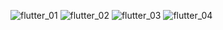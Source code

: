 ![flutter_01](https://github.com/sezginaliunal/WhatsApp-Ui---Flutter/assets/112806549/8360acad-0d91-4947-908f-dce417a68ac2)
![flutter_02](https://github.com/sezginaliunal/WhatsApp-Ui---Flutter/assets/112806549/3064d3b4-3781-43ae-9bce-7077ff0c57d9)
![flutter_03](https://github.com/sezginaliunal/WhatsApp-Ui---Flutter/assets/112806549/03d0dd09-f70c-467e-859c-2aebcc399510)
![flutter_04](https://github.com/sezginaliunal/WhatsApp-Ui---Flutter/assets/112806549/0abc2b2e-2bc4-45da-b6b8-8c9a460ad927)
